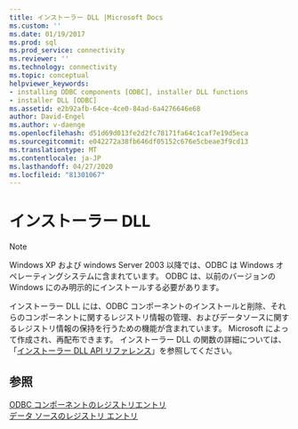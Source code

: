 ```yaml
---
title: インストーラー DLL |Microsoft Docs
ms.custom: ''
ms.date: 01/19/2017
ms.prod: sql
ms.prod_service: connectivity
ms.reviewer: ''
ms.technology: connectivity
ms.topic: conceptual
helpviewer_keywords:
- installing ODBC components [ODBC], installer DLL functions
- installer DLL [ODBC]
ms.assetid: e2b92afb-64ce-4ce0-84ad-6a4276646e68
author: David-Engel
ms.author: v-daenge
ms.openlocfilehash: d51d69d013fe2d2fc78171fa64c1caf7e19d5eca
ms.sourcegitcommit: e042272a38fb646df05152c676e5cbeae3f9cd13
ms.translationtype: MT
ms.contentlocale: ja-JP
ms.lasthandoff: 04/27/2020
ms.locfileid: "81301067"
---
```

# <a name="installer-dll"></a>インストーラー DLL
> [!NOTE]  
>  Windows XP および windows Server 2003 以降では、ODBC は Windows オペレーティングシステムに含まれています。 ODBC は、以前のバージョンの Windows にのみ明示的にインストールする必要があります。  
  
 インストーラー DLL には、ODBC コンポーネントのインストールと削除、それらのコンポーネントに関するレジストリ情報の管理、およびデータソースに関するレジストリ情報の保持を行うための機能が含まれています。 Microsoft によって作成され、再配布できます。 インストーラー DLL の関数の詳細については、「[インストーラー DLL API リファレンス](../../../odbc/reference/syntax/installer-dll-api-reference-function.md)」を参照してください。  
  
## <a name="see-also"></a>参照  
 [ODBC コンポーネントのレジストリエントリ](../../../odbc/reference/install/registry-entries-for-odbc-components.md)   
 [データ ソースのレジストリ エントリ](../../../odbc/reference/install/registry-entries-for-data-sources.md)
